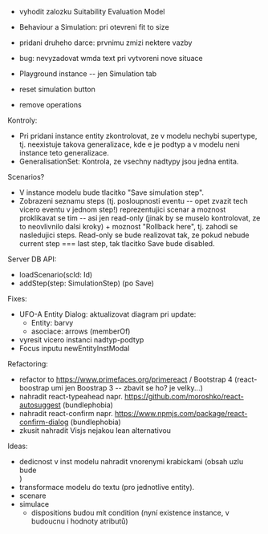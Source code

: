 - vyhodit zalozku Suitability Evaluation Model
- Behaviour a Simulation: pri otevreni fit to size
- pridani druheho darce: prvnimu zmizi nektere vazby
- bug: nevyzadovat wmda text pri vytvoreni nove situace
- Playground instance -- jen Simulation tab

- reset simulation button
- remove operations

Kontroly:
- Pri pridani instance entity zkontrolovat, ze v modelu nechybi supertype, tj. neexistuje takova generalizace, kde e je podtyp a v modelu neni instance teto generalizace.
- GeneralisationSet: Kontrola, ze vsechny nadtypy jsou jedna entita.

Scenarios?
- V instance modelu bude tlacitko "Save simulation step".
- Zobrazeni seznamu steps (tj. posloupnosti eventu -- opet zvazit tech vicero eventu v jednom step!) reprezentujici scenar a moznost proklikavat se tim -- asi jen read-only (jinak by se muselo kontrolovat, ze to neovlivnilo dalsi kroky) + moznost "Rollback here", tj. zahodi se nasledujici steps. Read-only se bude realizovat tak, ze pokud nebude current step === last step, tak tlacitko Save bude disabled.

Server DB API:
  - loadScenario(scId: Id)
  - addStep(step: SimulationStep) (po Save)

Fixes:
- UFO-A Entity Dialog: aktualizovat diagram pri update:
  - Entity: barvy
  - asociace: arrows (memberOf)
- vyresit vicero instanci nadtyp-podtyp
- Focus inputu newEntityInstModal

Refactoring:
- refactor to https://www.primefaces.org/primereact / Bootstrap 4 (react-boostrap umi jen Boostrap 3 -- zbavit se ho? je velky...)
- nahradit react-typeahead napr. https://github.com/moroshko/react-autosuggest (bundlephobia)
- nahradit react-confirm napr. https://www.npmjs.com/package/react-confirm-dialog (bundlephobia)
- zkusit nahradit Visjs nejakou lean alternativou

Ideas:
- dedicnost v inst modelu nahradit vnorenymi krabickami (obsah uzlu bude <div>)
- transformace modelu do textu (pro jednotlive entity).
- scenare
- simulace
  - dispositions budou mít condition (nyní existence instance, v budoucnu i hodnoty atributů)

